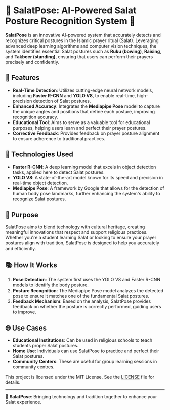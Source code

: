 # 🌟 SalatPose: AI-Powered Salat Posture Recognition System 🌟

**SalatPose** is an innovative AI-powered system that accurately detects and recognizes critical postures in the Islamic prayer ritual (Salat). Leveraging advanced deep learning algorithms and computer vision techniques, the system identifies essential Salat postures such as **Ruku (bowing)**, **Raising**, and **Takbeer (standing)**, ensuring that users can perform their prayers precisely and confidently.

## 🚀 Features

- **Real-Time Detection**: Utilizes cutting-edge neural network models, including **Faster R-CNN** and **YOLO V8**, to enable real-time, high-precision detection of Salat postures.
- **Enhanced Accuracy**: Integrates the **Mediapipe Pose** model to capture the unique angles and positions that define each posture, improving recognition accuracy.
- **Educational Tool**: Aims to serve as a valuable tool for educational purposes, helping users learn and perfect their prayer postures.
- **Corrective Feedback**: Provides feedback on prayer posture alignment to ensure adherence to traditional practices.

## 🧠 Technologies Used

- **Faster R-CNN**: A deep learning model that excels in object detection tasks, applied here to detect Salat postures.
- **YOLO V8**: A state-of-the-art model known for its speed and precision in real-time object detection.
- **Mediapipe Pose**: A framework by Google that allows for the detection of human body pose landmarks, further enhancing the system's ability to recognize Salat postures.

## 🎯 Purpose

SalatPose aims to blend technology with cultural heritage, creating meaningful innovations that respect and support religious practices. Whether you're a student learning Salat or looking to ensure your prayer postures align with tradition, SalatPose is designed to help you accurately and efficiently.

## 📚 How It Works

1. **Pose Detection**: The system first uses the YOLO V8 and Faster R-CNN models to identify the body posture.
2. **Posture Recognition**: The Mediapipe Pose model analyzes the detected pose to ensure it matches one of the fundamental Salat postures.
3. **Feedback Mechanism**: Based on the analysis, SalatPose provides feedback on whether the posture is correctly performed, guiding users to improve.

## 🌐 Use Cases

- **Educational Institutions**: Can be used in religious schools to teach students proper Salat postures.
- **Home Use**: Individuals can use SalatPose to practice and perfect their Salat postures.
- **Community Centers**: These are useful for group learning sessions in community centres.


This project is licensed under the MIT License. See the [LICENSE](LICENSE) file for details.

---

🌟 **SalatPose**: Bringing technology and tradition together to enhance your Salat experience.
```
